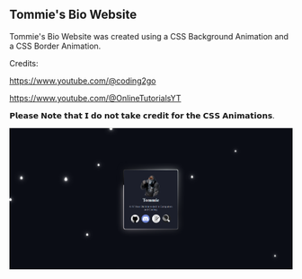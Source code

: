 ## Tommie's Bio Website

Tommie's Bio Website was created using a CSS Background Animation and a CSS Border Animation. 

Credits:

https://www.youtube.com/@coding2go

https://www.youtube.com/@OnlineTutorialsYT

𝗣𝗹𝗲𝗮𝘀𝗲 𝗡𝗼𝘁𝗲 𝘁𝗵𝗮𝘁 𝗜 𝗱𝗼 𝗻𝗼𝘁 𝘁𝗮𝗸𝗲 𝗰𝗿𝗲𝗱𝗶𝘁 𝗳𝗼𝗿 𝘁𝗵𝗲 𝗖𝗦𝗦 𝗔𝗻𝗶𝗺𝗮𝘁𝗶𝗼𝗻𝘀.

<img src="mybiowebsite.png">

   
    
